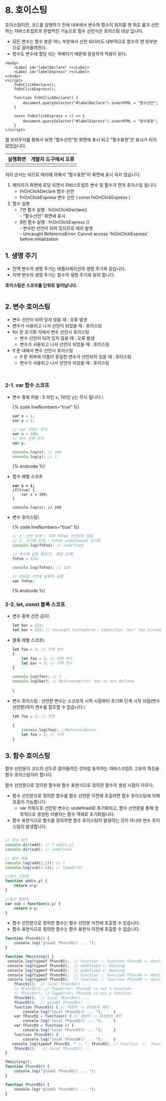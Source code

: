 # 8. 호이스팅

호이스팅이란, 코드를 실행하기 전에 내부에서 변수와 함수의 위치를 맨 위로 옮겨 선언하는 자바스트립트의 문법적인 기능으로 함수 선언식은 호이스팅 대상 입니다.

* 모든 변수는 함수 본문 어느 부분에서 선언 되더라도 내부적으로 함수의 맨 윗부분으로 끌어올려진다.
* &#x20;함수도 변수에 할당 되는 객체이기 때문에 동일하게 적용이 된다.

```markup
<body>
    <Label id="labelDeclare" ></Label>
    <Label id="labelExpress" ></Label>
</body>
<script>
    fnOnClickDeclare();
    fnOnClickExpress();

    function fnOnClickDeclare() { 
        document.querySelector("#labelDeclare").innerHTML = "함수선언";
    }

    const fnOnClickExpress = () => { 
        document.querySelector("#labelExpress").innerHTML = "함수표현";
    }
</script>
```

웹 브라우저를 통해서 보면 "함수선언"만 화면에 표시 되고 "함수표현"은 표시가 되지 않았습니다.&#x20;

| 실행화면                                                                         | 개발자 도구에서 오류                                                                  |
| ---------------------------------------------------------------------------- | ---------------------------------------------------------------------------- |
| <img src="../../.gitbook/assets/image (87).png" alt="" data-size="original"> | <img src="../../.gitbook/assets/image (86).png" alt="" data-size="original"> |

처리 순서는 되므로 에러에 의해서 "함수표현"이 화면에 표시 되지 않습니다.

1. 페이지가 화면에 로딩 되면서 자바스트립트 변수 및 함수가 먼저 호이스팅 됩니다.
   * fnOnClickDeclare 함수 선언
   * fnOnClickExpress 변수 선언 (  const fnOnClickExpress )&#x20;
2. 함수 실행&#x20;
   * 7번 함수 실행 : fnOnClickDeclare() \
     \- "함수선언" 화면에 표시
   * 8번 함수 실행 : fnOnClickExpress ()\
     \- 변수만 선언이 되어 있으므로 에러 발생\
     \- Uncaught ReferenceError: Cannot access 'fnOnClickExpress' before initialization



## 1. 생명 주기&#x20;

* 전역 변수의 생명 주기는 애플리케이션의 생명 주기와 같습니다.
* 지역 변수의 생명 주기는 함수의 생명 주기와 일치 합니다.

**호이스팅은 스코프를 단위로 일어납니다.**

<figure><img src="../../.gitbook/assets/image (121).png" alt=""><figcaption></figcaption></figure>

## 2. 변수 호이스팅

* 변수 선언이 되어 있지 않을 때 : 오류 발생
* 변수가 사용되고 나서 선언이 되었을 때 : 호이스팅&#x20;
* for 문 초기화 식에서 변수 선언시 호이스팅&#x20;
  * 변수 선언이 되어 있지 않을 때 : 오류 발생
  * 변수가 사용되고 나서 선언이 되었을 때  : 호이스팅&#x20;
* if 문 내에서 변수 선언시 호이스팅
  * if 문 외부에 이름이 동일한 변수가 선언되어 있을 때 : 호이스팅&#x20;
  * 변수가 사용되고 나서 선언이 되었을 때 : 호이스팅&#x20;



<figure><img src="../../.gitbook/assets/image (27).png" alt=""><figcaption></figcaption></figure>

<figure><img src="../../.gitbook/assets/image (28).png" alt=""><figcaption></figcaption></figure>

### 2-1. var 함수 스코프

*   변수 중복 허용 :  5 라인 x, 7라인 y는 무시 됩니다.\


    {% code lineNumbers="true" %}
    ```javascript
    var x = 1;
    var y = 1;

    // var 키워드 무시
    var x = 100;
    // 변수 선언 무시
    var y;

    console.log(x); // 100
    console.log(y); // 1
    ```
    {% endcode %}
*   함수 레벨 스코프



    <pre class="language-javascript" data-line-numbers><code class="lang-javascript"><strong>var x = 1;
    </strong>if(true) {
        var x = 100;
    }

    console.log(x); // 100
    </code></pre>
*   변수 호이스팅\


    {% code lineNumbers="true" %}
    ```javascript
    // 1. 선언 단계 : 이미 fnFoo 선언되어 있음 
    // 2. 초기화 단계 : fnFoo undefined로 초기화  
    console.log(fnFoo); // undefined

    // 변수에 값을 할당(3. 할당 단계)
    fnFoo = 123;

    console.log(fnFoo); // 123

    // 런타임 이전에 암묵적 실행
    var fnFoo;
    ```
    {% endcode %}



### 2-2. let, const  블록 스코프

*   변수 중복 선언 금지\


    ```javascript
    let bar = 123;
    let bar = 234; // Uncaught SyntaxError: Identifier 'bar' has already been declared
    ```


*   블록 레벨 스코프\


    ```javascript
    let foo = 1; // 전역 변수
    {
        let foo = 2; // 지역 변수
        let bar = 3; // 지역 변수
    {

    console.log(foo); // 1
    console.log(bar); // ReferenceError: bar is not defined
    ```

    \

*   변수 호이스팅 : 선언한 변수는 스코프의 시작 시점부터 초기화 단계 시작 지점(변수 선언문)까지 변수를 참조할 수 없습니다.\


    ```javascript
    let foo = 1; // 전역

    {
        console.log(foo); //ReferenceError
        let foo = 2; // 지역
    }
    ```



## 3. 함수 호이스팅

함수 선언문이 코드의 선두로 끌어올려진 것처럼 동작하는 자바스크립트 고유의 특징을 함수  호이스팅이라 합니다.

함수 선언문으로 정의한 함수와 함수 표현식으로 정의한 함수의 생성 시점이 다르다.

* 함수 선언문으로 정의한 함수를 함수 선언문 이전에 호출하면 함수 호이스팅에 의해 호출이 가능합니다.
  * var 키워드로 선언된 변수는 undefined로 초기화되고, 함수 선언문을 통해 암묵적으로 생성된 식별자는 함수 객체로 초기화됩니다.
* 함수 표현식으로 함수를 정의하면 함수 호이스팅이 발생하는 것이 아니라 변수 호이스팅이 발생합니다.

<figure><img src="../../.gitbook/assets/image (29).png" alt=""><figcaption></figcaption></figure>

```javascript
// 함수 참조
console.dir(add); // f add(x,y)
console.dir(sub); // undefined

// 함수 호출
console.log(add(2,5)); // 7
console.log(sub(2,5)); // TypeError

//함수 선언문
function add(x,y) {
	return x+y;
}

//함수 표현식
var sub = function(x,y) {
	return x-y;
}
```

* 함수 선언문으로 정의한 함수는 함수 선언문 이전에 호출할 수 있습니다.
* 함수 표현식으로 정의한 함수는 함수 표현식 이전에 호출할 수 없습니다.

```javascript
function fFunc01() {
    console.log("gloabl fFunc01() ... ");
}

function fHoisting() {
 console.log(typeof fFunc01);  // function :: function fFunc01 <- Hosting
 console.log(typeof fFunc02);  // undefined <- Hosting
 console.log(typeof fFunc03);  // undefined <- Hosting
 console.log(typeof fFunc04);  // function :: function fFunc04 <- Hosting
 console.log(typeof fFunc05);  // function :: function fFunc05 <- Hosting
    fFunc01();  // local fFunc01() ...
    // fFunc02(); // TypeError: fFunc02 is not a function
    // fFunc03(); // TypeError: fFunc03 is not a function
    fFunc04();  // local fFunc04() ...
    fFunc05();  // gloabl fFunc05() ...
    function fFunc01() { // 재정의 -> 유효범위 체인
        console.log("local fFunc01() ... ");     }
    var fFunc02 = function() { // 재정의 -> 유효범위 체인
        console.log("local fFunc02() ... ");     }
    var fFunc03 = function () {  
        console.log("local fFunc03() ... ");     }
    function fFunc04() {  
        console.log("local fFunc04() ... ");     }
   console.log(typeof fFunc02, " :: ", fFunc02); // function  ::  function() {
    fFunc02();   // local fFunc02() ...
}

fHoisting();
function fFunc02() {
    console.log("gloabl fFunc02() ... ");   
}

function fFunc05() {
    console.log("gloabl fFunc05() ... ");   
}

```

##





